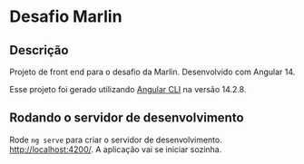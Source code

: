 # Desafio Marlin

## Descrição

Projeto de front end para o desafio da Marlin. Desenvolvido com Angular 14.

Esse projeto foi gerado utilizando [Angular CLI](https://github.com/angular/angular-cli) na versão 14.2.8.

## Rodando o servidor de desenvolvimento

Rode `ng serve` para criar o servidor de desenvolvimento. [http://localhost:4200/](http://localhost:4200/). A aplicação vai se iniciar sozinha.

